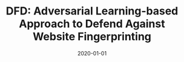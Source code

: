 ---
title: "DFD: Adversarial Learning-based Approach to Defend Against Website Fingerprinting"
collection: publications
permalink: /publication/2020-01-01-DFD-Adversarial-Learning-based-Approach-to-Defend-Against-Website-Fingerprinting
date: 2020-01-01
venue: 'In the proceedings of 39th IEEE Conference on Computer Communications, INFOCOM 2020, Toronto, ON, Canada, July 6-9, 2020'
paperurl: 'https://doi.org/10.1109/INFOCOM41043.2020.9155465'
citation: ' Ahmed Abusnaina,  Rhongho Jang,  Aminollah Khormali,  DaeHun Nyang,  David Mohaisen, &quot;DFD: Adversarial Learning-based Approach to Defend Against Website Fingerprinting.&quot; In the proceedings of 39th IEEE Conference on Computer Communications, INFOCOM, Toronto, ON, Canada, 2020.'
---